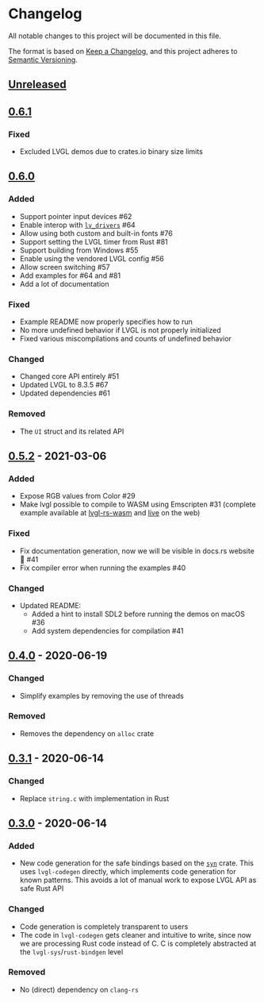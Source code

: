 # Changelog

All notable changes to this project will be documented in this file.

The format is based on [Keep a Changelog](https://keepachangelog.com/en/1.0.0/),
and this project adheres to [Semantic Versioning](https://semver.org/spec/v2.0.0.html).

## [Unreleased]

## [0.6.1]

### Fixed
- Excluded LVGL demos due to crates.io binary size limits

## [0.6.0]

### Added

- Support pointer input devices #62
- Enable interop with [`lv_drivers`](https://github.com/lvgl/lv_drivers) #64
- Allow using both custom and built-in fonts #76
- Support setting the LVGL timer from Rust #81
- Support building from Windows #55
- Enable using the vendored LVGL config #56
- Allow screen switching #57
- Add examples for #64 and #81
- Add a lot of documentation

### Fixed

- Example README now properly specifies how to run
- No more undefined behavior if LVGL is not properly initialized
- Fixed various miscompilations and counts of undefined behavior

### Changed

- Changed core API entirely #51
- Updated LVGL to 8.3.5 #67
- Updated dependencies #61

### Removed

- The `UI` struct and its related API

## [0.5.2] - 2021-03-06

### Added

- Expose RGB values from Color #29
- Make lvgl possible to compile to WASM using Emscripten #31 (complete example available at [lvgl-rs-wasm](https://github.com/rafaelcaricio/lvgl-rs-wasm) and [live](https://rafaelcaricio.github.io/lvgl-rs-wasm/) on the web)

### Fixed

- Fix documentation generation, now we will be visible in docs.rs website 🥳 #41 
- Fix compiler error when running the examples #40

### Changed

- Updated README:
  - Added a hint to install SDL2 before running the demos on macOS #36
  - Add system dependencies for compilation #41

## [0.4.0] - 2020-06-19

### Changed

- Simplify examples by removing the use of threads

### Removed

- Removes the dependency on `alloc` crate

## [0.3.1] - 2020-06-14

### Changed

- Replace `string.c` with implementation in Rust

## [0.3.0] - 2020-06-14

### Added

- New code generation for the safe bindings based on the [`syn`](https://docs.rs/syn/1.0.31/syn/index.html) crate. This uses `lvgl-codegen` directly, which implements code generation for known patterns. This avoids a lot of manual work to expose LVGL API as safe Rust API

### Changed

- Code generation is completely transparent to users
- The code in `lvgl-codegen` gets cleaner and intuitive to write, since now we are processing Rust code instead of C. C is completely abstracted at the `lvgl-sys`/`rust-bindgen` level

### Removed

- No (direct) dependency on `clang-rs`

[Unreleased]: https://github.com/rafaelcaricio/lvgl-rs/compare/0.6.1..HEAD
[0.6.1]: https://github.com/rafaelcaricio/lvgl-rs/compare/0.6.0..0.6.1
[0.6.0]: https://github.com/rafaelcaricio/lvgl-rs/compare/0.5.2..0.6.0
[0.5.2]: https://github.com/rafaelcaricio/lvgl-rs/compare/0.4.0..0.5.2
[0.4.0]: https://github.com/rafaelcaricio/lvgl-rs/compare/0.3.1..0.4.0
[0.3.1]: https://github.com/rafaelcaricio/lvgl-rs/compare/0.3.0..0.3.1
[0.3.0]: https://github.com/rafaelcaricio/lvgl-rs/releases/tag/0.3.0